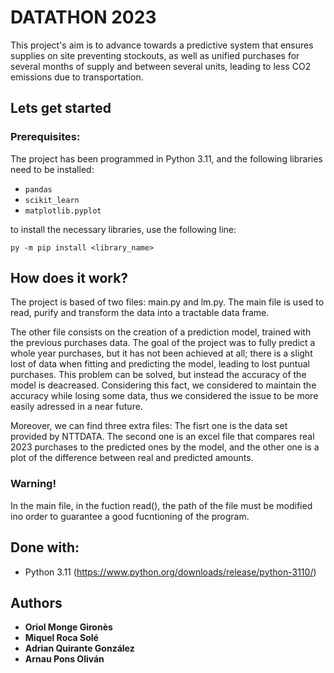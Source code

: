 # DATATHON 2023

This project's aim is to advance towards a predictive system that ensures supplies on site preventing stockouts, as well as unified purchases for several months of supply and between several units, leading to less CO2 emissions due to transportation.



## Lets get started


### Prerequisites:

The project has been programmed in Python 3.11, and the following libraries need to be installed:

* `pandas`
* `scikit_learn`
* `matplotlib.pyplot`

to install the necessary libraries, use the following line:
```
py -m pip install <library_name>
```


## How does it work?

The project is based of two files: main.py and lm.py. The main file is used to read, purify and transform the data into a tractable data frame. 

The other file consists on the creation of a prediction model, trained with the previous purchases data. The goal of the project was to fully predict a whole year purchases, but it has not been achieved at all; there is a slight lost of data when fitting and predicting the model, leading to lost puntual purchases. This problem can be solved, but instead the accuracy of the model is deacreased. Considering this fact, we considered to maintain the accuracy while losing some data, thus we considered the issue to be more easily adressed in a near future.

Moreover, we can find three extra files: The fisrt one is the data set provided by NTTDATA. The second one is an excel file that compares real 2023 purchases to the predicted ones by the model, and the other one is a plot of the difference between real and predicted amounts.

### Warning!
In the main file, in the fuction read(), the path of the file must be modified ino order to guarantee a good fucntioning of the program.

## Done with:

* Python 3.11 (https://www.python.org/downloads/release/python-3110/)


## Authors
* **Oriol Monge Gironès** 
* **Miquel Roca Solé** 
* **Adrian Quirante González** 
* **Arnau Pons Oliván** 


